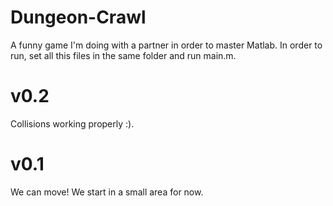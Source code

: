# Dungeon-Crawl
A funny game I'm doing with a partner in order to master Matlab.
In order to run, set all this files in the same folder and run main.m.









# v0.2
Collisions working properly :).

# v0.1
We can move! We start in a small area for now.
